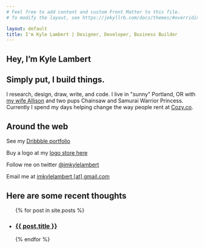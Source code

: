 ```yaml
---
# Feel free to add content and custom Front Matter to this file.
# To modify the layout, see https://jekyllrb.com/docs/themes/#overriding-theme-defaults

layout: default
title: I'm Kyle Lambert | Designer, Developer, Business Builder
---
```


<article class="post-wrap home-wrap">
  <h1>Hey, I&rsquo;m Kyle Lambert</h1>
  <h2>Simply put, I build things.</h2>
  <p>I research, design, draw, write, and code. I live in "sunny" Portland, OR with <a href="https://thefittutor.com/" target="_blank">my wife Allison</a> and two pups Chainsaw and Samurai Warrior Princess. Currently I spend my days helping change the way people rent at <a href="https://cozy.co/">Cozy.co</a>.</p>

  <h2>Around the web</h2>
  <p>See my <a href="https://dribbble.com/calloutcreative" target="_blank">Dribbble portfolio</a></p>
  <p>Buy a logo at my <a href="https://bootstraplogos.com" target="_blank">logo store here</a></p>
  <p>Follow me on twitter <a href="https://twitter.com/imkylelambert" target="_blank">@imkylelambert</a></p>
  <p>Email me at <a href="mailto:imkylelambert@gmail.com">imkylelambert [at] gmail.com</a></p>
  <h2>Here are some recent thoughts</h2>
  <ul>
    {% for post in site.posts %}
      <li>
        <a href="{{ post.url }}"><h3>{{ post.title }}</h3></a>
      </li>
    {% endfor %}
  </ul>
</article>
